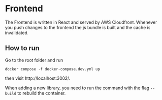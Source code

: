 # Frontend

The Frontend is written in React and served by AWS Cloudfront. Whenever you push changes to the frontend
the js bundle is built and the cache is invalidated.

## How to run

Go to the root folder and run

```
docker compose -f docker-compose.dev.yml up
```

then visit http://localhost:3002/.

When adding a new library, you need to run the command with the flag `--build` to rebuild the container.
